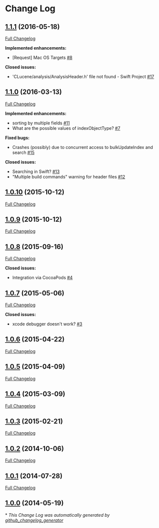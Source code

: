 # Change Log

## [1.1.1](https://github.com/Blue-Rocket/BRFullTextSearch/tree/1.1.1) (2016-05-18)
[Full Changelog](https://github.com/Blue-Rocket/BRFullTextSearch/compare/1.1.0...1.1.1)

**Implemented enhancements:**

- \[Request\] Mac OS Targets [\#8](https://github.com/Blue-Rocket/BRFullTextSearch/issues/8)

**Closed issues:**

- 'CLucene/analysis/AnalysisHeader.h' file not found - Swift Project [\#17](https://github.com/Blue-Rocket/BRFullTextSearch/issues/17)

## [1.1.0](https://github.com/Blue-Rocket/BRFullTextSearch/tree/1.1.0) (2016-03-13)
[Full Changelog](https://github.com/Blue-Rocket/BRFullTextSearch/compare/1.0.10...1.1.0)

**Implemented enhancements:**

- sorting by multiple fields [\#11](https://github.com/Blue-Rocket/BRFullTextSearch/issues/11)
- What are the possible values of indexObjectType? [\#7](https://github.com/Blue-Rocket/BRFullTextSearch/issues/7)

**Fixed bugs:**

- Crashes \(possibly\) due to concurrent access to bulkUpdateIndex and search [\#15](https://github.com/Blue-Rocket/BRFullTextSearch/issues/15)

**Closed issues:**

- Searching in Swift? [\#13](https://github.com/Blue-Rocket/BRFullTextSearch/issues/13)
- "Multiple build commands" warning for header files [\#12](https://github.com/Blue-Rocket/BRFullTextSearch/issues/12)

## [1.0.10](https://github.com/Blue-Rocket/BRFullTextSearch/tree/1.0.10) (2015-10-12)
[Full Changelog](https://github.com/Blue-Rocket/BRFullTextSearch/compare/1.0.9...1.0.10)

## [1.0.9](https://github.com/Blue-Rocket/BRFullTextSearch/tree/1.0.9) (2015-10-12)
[Full Changelog](https://github.com/Blue-Rocket/BRFullTextSearch/compare/1.0.8...1.0.9)

## [1.0.8](https://github.com/Blue-Rocket/BRFullTextSearch/tree/1.0.8) (2015-09-16)
[Full Changelog](https://github.com/Blue-Rocket/BRFullTextSearch/compare/1.0.7...1.0.8)

**Closed issues:**

- Integration via CocoaPods [\#4](https://github.com/Blue-Rocket/BRFullTextSearch/issues/4)

## [1.0.7](https://github.com/Blue-Rocket/BRFullTextSearch/tree/1.0.7) (2015-05-06)
[Full Changelog](https://github.com/Blue-Rocket/BRFullTextSearch/compare/1.0.6...1.0.7)

**Closed issues:**

- xcode debugger doesn't work? [\#3](https://github.com/Blue-Rocket/BRFullTextSearch/issues/3)

## [1.0.6](https://github.com/Blue-Rocket/BRFullTextSearch/tree/1.0.6) (2015-04-22)
[Full Changelog](https://github.com/Blue-Rocket/BRFullTextSearch/compare/1.0.5...1.0.6)

## [1.0.5](https://github.com/Blue-Rocket/BRFullTextSearch/tree/1.0.5) (2015-04-09)
[Full Changelog](https://github.com/Blue-Rocket/BRFullTextSearch/compare/1.0.4...1.0.5)

## [1.0.4](https://github.com/Blue-Rocket/BRFullTextSearch/tree/1.0.4) (2015-03-09)
[Full Changelog](https://github.com/Blue-Rocket/BRFullTextSearch/compare/1.0.3...1.0.4)

## [1.0.3](https://github.com/Blue-Rocket/BRFullTextSearch/tree/1.0.3) (2015-02-21)
[Full Changelog](https://github.com/Blue-Rocket/BRFullTextSearch/compare/1.0.2...1.0.3)

## [1.0.2](https://github.com/Blue-Rocket/BRFullTextSearch/tree/1.0.2) (2014-10-06)
[Full Changelog](https://github.com/Blue-Rocket/BRFullTextSearch/compare/1.0.1...1.0.2)

## [1.0.1](https://github.com/Blue-Rocket/BRFullTextSearch/tree/1.0.1) (2014-07-28)
[Full Changelog](https://github.com/Blue-Rocket/BRFullTextSearch/compare/1.0.0...1.0.1)

## [1.0.0](https://github.com/Blue-Rocket/BRFullTextSearch/tree/1.0.0) (2014-05-19)


\* *This Change Log was automatically generated by [github_changelog_generator](https://github.com/skywinder/Github-Changelog-Generator)*